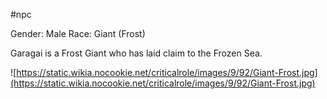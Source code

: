 #npc 

Gender: Male
Race: Giant (Frost)

Garagai is a Frost Giant who has laid claim to the Frozen Sea.

![https://static.wikia.nocookie.net/criticalrole/images/9/92/Giant-Frost.jpg](https://static.wikia.nocookie.net/criticalrole/images/9/92/Giant-Frost.jpg)